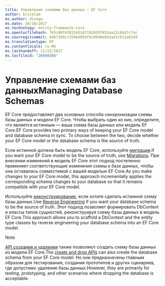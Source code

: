 ```yaml
---
title: Управление схемами баз данных — EF Core
author: bricelam
ms.author: divega
ms.date: 10/30/2017
ms.technology: entity-framework-core
ms.openlocfilehash: 765c80f43832e51471928d5f653aa12c6bd7c7ac
ms.sourcegitcommit: b467368cc350e6059fdc0949e042a41cb11e61d9
ms.translationtype: HT
ms.contentlocale: ru-RU
ms.lasthandoff: 11/15/2017
ms.locfileid: "26049386"
---
```

# <a name="managing-database-schemas"></a><span data-ttu-id="cd84c-102">Управление схемами баз данных</span><span class="sxs-lookup"><span data-stu-id="cd84c-102">Managing Database Schemas</span></span>
<span data-ttu-id="cd84c-103">EF Core предоставляет два основных способа синхронизации схемы базы данных и модели EF Core. Чтобы выбрать один из них, определите, что является истинным — ваша схема базы данных или модель EF Core.</span><span class="sxs-lookup"><span data-stu-id="cd84c-103">EF Core provides two primary ways of keeping your EF Core model and database schema in sync. To choose between the two, decide whether your EF Core model or the database schema is the source of truth.</span></span>

<span data-ttu-id="cd84c-104">Если истинной должна быть модель EF Core, используйте [миграции][1].</span><span class="sxs-lookup"><span data-stu-id="cd84c-104">If you want your EF Core model to be the source of truth, use [Migrations][1].</span></span> <span data-ttu-id="cd84c-105">При внесении изменений в модель EF Core этот подход постепенно применяет соответствующие изменения схемы к базе данных, чтобы она оставалась совместимой с вашей моделью EF Core.</span><span class="sxs-lookup"><span data-stu-id="cd84c-105">As you make changes to your EF Core model, this approach incrementally applies the corresponding schema changes to your database so that it remains compatible with your EF Core model.</span></span>

<span data-ttu-id="cd84c-106">Используйте [реконструирование][2], если хотите сделать истинной схему базы данных.</span><span class="sxs-lookup"><span data-stu-id="cd84c-106">Use [Reverse Engineering][2] if you want your database schema to be the source of truth.</span></span> <span data-ttu-id="cd84c-107">Этот подход позволяет формировать DbContext и классы типов сущностей, реконструируя схему базы данных в модель EF Core.</span><span class="sxs-lookup"><span data-stu-id="cd84c-107">This approach allows you to scaffold a DbContext and the entity type classes by reverse engineering your database schema into an EF Core model.</span></span>

> [!NOTE]
> <span data-ttu-id="cd84c-108">[API создания и удаления][3] также позволяют создать схему базы данных из модели EF Core.</span><span class="sxs-lookup"><span data-stu-id="cd84c-108">The [create and drop APIs][3] can also create the database schema from your EF Core model.</span></span> <span data-ttu-id="cd84c-109">Но они предназначены главным образом для тестирования, создания прототипов и других сценариев, где допустимо удаление базы данных.</span><span class="sxs-lookup"><span data-stu-id="cd84c-109">However, they are primarily for testing, prototyping, and other scenarios where dropping the database is acceptable.</span></span>


  [1]: migrations/index.md
  [2]: scaffolding.md
  [3]: ensure-created.md
